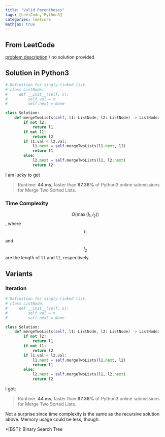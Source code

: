 ```yaml
---
title: "Valid Parentheses"
tags: [LeetCode, Python3]
categories: leetcore
mathjax: true
---
```


## From LeetCode
[problem description](https://leetcode.com/problems/merge-two-sorted-lists/)
/
no solution provided

## Solution in Python3
```python
# Definition for singly-linked list.
# class ListNode:
#     def __init__(self, x):
#         self.val = x
#         self.next = None

class Solution:
    def mergeTwoLists(self, l1: ListNode, l2: ListNode) -> ListNode:
        if not l2:
            return l1
        if not l1:
            return l2
        if l1.val < l2.val:
            l1.next = self.mergeTwoLists(l1.next, l2)
            return l1
        else:
            l2.next = self.mergeTwoLists(l1, l2.next)
            return l2
```
I am lucky to get
> Runtime: **44 ms**, faster than **87.36%** of Python3 online submissions for Merge Two Sorted Lists.

### Time Complexity
$$O(\max(l_1, l_2))$$, where $$l_1$$ and $$l_2$$ are the length of `l1` and `l2`, respectively.

## Variants

### Iteration
```python
# Definition for singly-linked list.
# class ListNode:
#     def __init__(self, x):
#         self.val = x
#         self.next = None

class Solution:
    def mergeTwoLists(self, l1: ListNode, l2: ListNode) -> ListNode:
        if not l2:
            return l1
        if not l1:
            return l2
        if l1.val < l2.val:
            l1.next = self.mergeTwoLists(l1.next, l2)
            return l1
        else:
            l2.next = self.mergeTwoLists(l1, l2.next)
            return l2
```
I got:
> Runtime: **44 ms**, faster than **87.36%** of Python3 online submissions for Merge Two Sorted Lists.

Not a surprise since time complexity is the same as the recursive solution above. Memory usage could be less, though.


*[BST]: Binary Search Tree